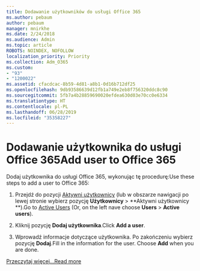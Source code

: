 ```yaml
---
title: Dodawanie użytkowników do usługi Office 365
ms.author: pebaum
author: pebaum
manager: mnirkhe
ms.date: 2/24/2018
ms.audience: Admin
ms.topic: article
ROBOTS: NOINDEX, NOFOLLOW
localization_priority: Priority
ms.collection: Adm_O365
ms.custom:
- "93"
- "1200022"
ms.assetid: cfacdcac-8b59-4d81-a8b1-0d16b712df25
ms.openlocfilehash: 9db93586639d12fb1a749e2eb8f756320ddc8c90
ms.sourcegitcommit: 5fb7a4b28859690020efdea630d03e70cc0e6334
ms.translationtype: HT
ms.contentlocale: pl-PL
ms.lasthandoff: 06/28/2019
ms.locfileid: "35358227"
---
```

# <a name="add-a-user-to-office-365"></a><span data-ttu-id="d3c92-102">Dodawanie użytkownika do usługi Office 365</span><span class="sxs-lookup"><span data-stu-id="d3c92-102">Add user to Office 365</span></span>

<span data-ttu-id="d3c92-103">Dodaj użytkownika do usługi Office 365, wykonując tę procedurę:</span><span class="sxs-lookup"><span data-stu-id="d3c92-103">Use these steps to add a user to Office 365:</span></span>
  
1. <span data-ttu-id="d3c92-104">Przejdź do pozycji [Aktywni użytkownicy](https://admin.microsoft.com/Adminportal/Home?source=applauncher#/users) (lub w obszarze nawigacji po lewej stronie wybierz pozycję **Użytkownicy** \> \*\*Aktywni użytkownicy \*\*).</span><span class="sxs-lookup"><span data-stu-id="d3c92-104">Go to [Active Users](https://admin.microsoft.com/Adminportal/Home?source=applauncher#/users) (Or, on the left nave choose **Users** \> **Active users**).</span></span>

2. <span data-ttu-id="d3c92-105">Kliknij pozycję **Dodaj użytkownika**.</span><span class="sxs-lookup"><span data-stu-id="d3c92-105">Click **Add a user**.</span></span>

3. <span data-ttu-id="d3c92-p101">Wprowadź informacje dotyczące użytkownika. Po zakończeniu wybierz pozycję **Dodaj**.</span><span class="sxs-lookup"><span data-stu-id="d3c92-p101">Fill in the information for the user. Choose **Add** when you are done.</span></span>

[<span data-ttu-id="d3c92-108">Przeczytaj więcej...</span><span class="sxs-lookup"><span data-stu-id="d3c92-108">Read more</span></span>](https://support.office.com/article/1970f7d6-03b5-442f-b385-5880b9c256ec)
  